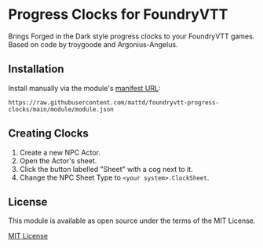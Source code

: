 # Progress Clocks for FoundryVTT
Brings Forged in the Dark style progress clocks to your FoundryVTT games. Based on code by troygoode and Argonius-Angelus.

## Installation
Install manually via the module's [manifest URL](https://raw.githubusercontent.com/mattd/foundryvtt-progress-clocks/main/module/module.json):
```
https://raw.githubusercontent.com/mattd/foundryvtt-progress-clocks/main/module/module.json
```

## Creating Clocks
1) Create a new NPC Actor.
2) Open the Actor's sheet.
3) Click the button labelled "Sheet" with a cog next to it.
4) Change the NPC Sheet Type to `<your system>.ClockSheet`.

## License
This module is available as open source under the terms of the MIT License.

[MIT License](http://www.opensource.org/licenses/mit-license.php)
